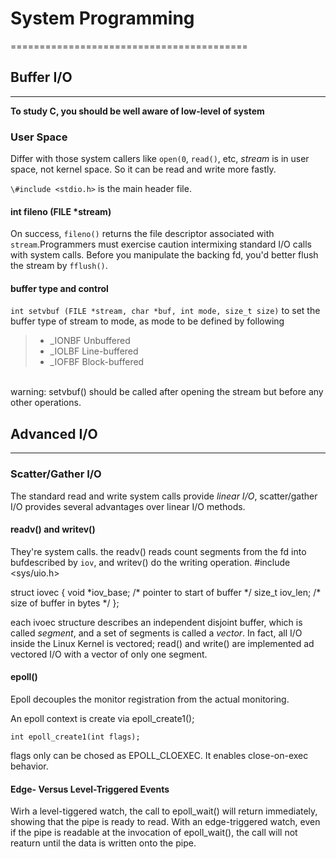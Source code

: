 # System Programming 
=========================================
## Buffer I/O
----------------
**To study C, you should be well aware of low-level of system**
### User Space
Differ with those system callers like `open(0`, `read()`, etc, *stream* is 
in user space, not kernel space. So it can be read and write more fastly.

`\#include <stdio.h>` is the main header file. 

#### int fileno (FILE *stream) ####
On success, `fileno()` returns the file descriptor associated with `stream`.Programmers must exercise caution intermixing standard I/O calls with system calls. Before you manipulate the backing fd, you\'d better flush the stream by `fflush()`.

#### buffer type and control ####
`int setvbuf (FILE *stream, char *buf, int mode, size_t size)` to set the buffer type of stream to mode, as mode to be defined by following </br>
> - _IONBF    Unbuffered
> - _IOLBF	Line-buffered
> - _IOFBF	Block-buffered
</br>
warning: setvbuf() should be called after opening the stream but before any other operations.

## Advanced I/O ##
------------------------
### Scatter/Gather I/O ###
The standard read and write system calls provide *linear I/O*, scatter/gather I/O provides several advantages over linear I/O methods.
#### readv() and writev() ####
They\'re system calls. the readv() reads count segments from the fd into bufdescribed by `iov`, and writev() do the writing operation.
\#include <sys/uio.h>
 
 struct iovec {
		void *iov_base; /\* pointer to start of buffer \*/
		size_t iov_len; /\* size of buffer in bytes \*/
	};

each ivoec structure describes an independent disjoint buffer, which is called *segment*, and a set of segments is called a *vector*. In fact, all I/O inside the Linux Kernel is vectored; read() and write() are implemented ad vectored I/O with a vector of only one segment.

#### epoll() ####

Epoll decouples the monitor registration from the actual monitoring.

An epoll context is create via epoll_create1();

	int epoll_create1(int flags);

flags only can be chosed as EPOLL_CLOEXEC. It enables close-on-exec behavior.

#### Edge- Versus Level-Triggered Events

Wirh a level-tiggered watch, the call to epoll_wait() will return immediately, showing that the pipe is ready to read. With an edge-triggered watch, even if the pipe is readable at the invocation of epoll_wait(), the call will not reaturn until the data is written onto the pipe.

